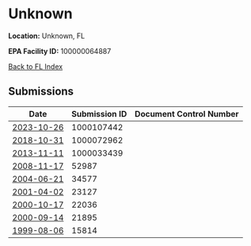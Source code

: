 # Unknown

**Location:** Unknown, FL

**EPA Facility ID:** 100000064887

[Back to FL Index](../../index.md)

## Submissions

| Date | Submission ID | Document Control Number |
|------|--------------|-------------------------|
| [2023-10-26](submissions/1000107442.md) | 1000107442 |  |
| [2018-10-31](submissions/1000072962.md) | 1000072962 |  |
| [2013-11-11](submissions/1000033439.md) | 1000033439 |  |
| [2008-11-17](submissions/52987.md) | 52987 |  |
| [2004-06-21](submissions/34577.md) | 34577 |  |
| [2001-04-02](submissions/23127.md) | 23127 |  |
| [2000-10-17](submissions/22036.md) | 22036 |  |
| [2000-09-14](submissions/21895.md) | 21895 |  |
| [1999-08-06](submissions/15814.md) | 15814 |  |
